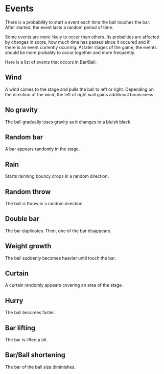 # Events

There is a probability to start a event each time the ball touches the bar. After started, the event lasts a random period of time.

Some events are more likely to occur than others. Its probalities are affected by changes in score, how much time has passed since it occured and if there is an event currently ocurring. At later stages of the game, the events should be more probably to occur together and more frequently.

Here is a list of events that occurs in Bar/Ball.

## Wind

A wind comes to the stage and pulls the ball to left or right. Depending on the direction of the wind, the left of right wall gains additional bounciness.

## No gravity

The ball gradually loses gravity as it changes to a bluish black.

## Random bar

A bar appears randomly in the stage.

## Rain

Starts rainning bouncy drops in a random direction.

## Random throw

The ball is throw in a random direction.

## Double bar

The bar duplicates. Then, one of the bar disappears.

## Weight growth

The ball suddenly becomes heavier until touch the bar.

## Curtain

A curtain randomly appears covering an area of the stage.

## Hurry

The ball becomes faster.

## Bar lifting

The bar is lifted a bit.

## Bar/Ball shortening

The bar of the ball size diminishes.